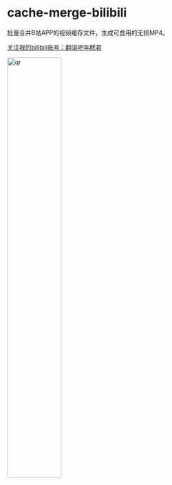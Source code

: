 # cache-merge-bilibili
批量合并B站APP的视频缓存文件，生成可食用的无损MP4。

[关注我的bilibili账号：翻滚吧年糕君](https://space.bilibili.com/1489684)


<img src="https://github.com/Oops404/cache-merge-bilibili/blob/master/qr.png" width = "50%" height = "50%" alt="qr" align=center />
